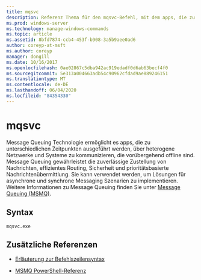 ```yaml
---
title: mqsvc
description: Referenz Thema für den mqsvc-Befehl, mit dem apps, die zu unterschiedlichen Zeiten ausgeführt werden, über heterogene Netzwerke und Systeme hinweg kommunizieren können, die möglicherweise vorübergehend offline sind.
ms.prod: windows-server
ms.technology: manage-windows-commands
ms.topic: article
ms.assetid: 8bfd7874-ccb4-453f-b908-3a5b9aee0ad6
author: coreyp-at-msft
ms.author: coreyp
manager: dongill
ms.date: 10/16/2017
ms.openlocfilehash: 0ae02867c5dba942ac919edadf0d6ab63becf4f0
ms.sourcegitcommit: 5e313a004663adb54c90962cfdad9ae889246151
ms.translationtype: MT
ms.contentlocale: de-DE
ms.lasthandoff: 06/04/2020
ms.locfileid: "84354330"
---
```

# <a name="mqsvc"></a>mqsvc

Message Queuing Technologie ermöglicht es apps, die zu unterschiedlichen Zeitpunkten ausgeführt werden, über heterogene Netzwerke und Systeme zu kommunizieren, die vorübergehend offline sind. Message Queuing gewährleistet die zuverlässige Zustellung von Nachrichten, effizientes Routing, Sicherheit und prioritätsbasierte Nachrichtenübermittlung. Sie kann verwendet werden, um Lösungen für asynchrone und synchrone Messaging Szenarien zu implementieren. Weitere Informationen zu Message Queuing finden Sie unter [Message Queuing (MSMQ)](https://docs.microsoft.com/previous-versions/windows/desktop/legacy/ms711472(v=vs.85)).

## <a name="syntax"></a>Syntax

```
mqsvc.exe
```

## <a name="additional-references"></a>Zusätzliche Referenzen

- [Erläuterung zur Befehlszeilensyntax](command-line-syntax-key.md)

- [MSMQ PowerShell-Referenz](https://docs.microsoft.com/powershell/module/msmq/?view=win10-ps)
